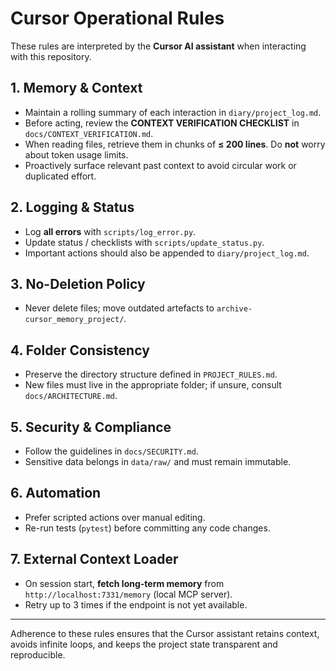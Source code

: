 # Cursor Operational Rules

These rules are interpreted by the **Cursor AI assistant** when interacting with this repository.

## 1. Memory & Context
- Maintain a rolling summary of each interaction in `diary/project_log.md`.
- Before acting, review the **CONTEXT VERIFICATION CHECKLIST** in `docs/CONTEXT_VERIFICATION.md`.
- When reading files, retrieve them in chunks of **≤ 200 lines**. Do **not** worry about token usage limits.
- Proactively surface relevant past context to avoid circular work or duplicated effort.

## 2. Logging & Status
- Log **all errors** with `scripts/log_error.py`.
- Update status / checklists with `scripts/update_status.py`.
- Important actions should also be appended to `diary/project_log.md`.

## 3. No-Deletion Policy
- Never delete files; move outdated artefacts to `archive-cursor_memory_project/`.

## 4. Folder Consistency
- Preserve the directory structure defined in `PROJECT_RULES.md`.
- New files must live in the appropriate folder; if unsure, consult `docs/ARCHITECTURE.md`.

## 5. Security & Compliance
- Follow the guidelines in `docs/SECURITY.md`.
- Sensitive data belongs in `data/raw/` and must remain immutable.

## 6. Automation
- Prefer scripted actions over manual editing.
- Re-run tests (`pytest`) before committing any code changes.

## 7. External Context Loader
- On session start, **fetch long-term memory** from `http://localhost:7331/memory` (local MCP server).
- Retry up to 3 times if the endpoint is not yet available.

---

Adherence to these rules ensures that the Cursor assistant retains context, avoids infinite loops, and keeps the project state transparent and reproducible.